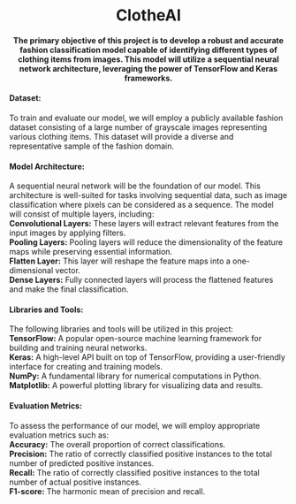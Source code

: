 <h1 align='center'> ClotheAI </h1>

<h4 align='center'> The primary objective of this project is to develop a robust and accurate fashion classification model capable of identifying different types of clothing items from images. This model will utilize a sequential neural network architecture, leveraging the power of TensorFlow and Keras frameworks. </h4>

#### Dataset:

To train and evaluate our model, we will employ a publicly available fashion dataset consisting of a large number of grayscale images representing various clothing items. This dataset will provide a diverse and representative sample of the fashion domain.

#### Model Architecture:

A sequential neural network will be the foundation of our model. This architecture is well-suited for tasks involving sequential data, such as image classification where pixels can be considered as a sequence. The model will consist of multiple layers, including:
<br>
**Convolutional Layers:** These layers will extract relevant features from the input images by applying filters. <br>
**Pooling Layers:** Pooling layers will reduce the dimensionality of the feature maps while preserving essential information. <br>
**Flatten Layer:** This layer will reshape the feature maps into a one-dimensional vector. <br>
**Dense Layers:** Fully connected layers will process the flattened features and make the final classification.

#### Libraries and Tools:

The following libraries and tools will be utilized in this project:
<br>
**TensorFlow:** A popular open-source machine learning framework for building and training neural networks. <br>
**Keras:** A high-level API built on top of TensorFlow, providing a user-friendly interface for creating and training models. <br>
**NumPy:** A fundamental library for numerical computations in Python. <br>
**Matplotlib:** A powerful plotting library for visualizing data and results. 

#### Evaluation Metrics:

To assess the performance of our model, we will employ appropriate evaluation metrics such as:
<br>
**Accuracy:** The overall proportion of correct classifications. <br>
**Precision:** The ratio of correctly classified positive instances to the total number of predicted positive instances. <br>
**Recall:** The ratio of correctly classified positive instances to the total number of actual positive instances. <br>
**F1-score:** The harmonic mean of precision and recall.
